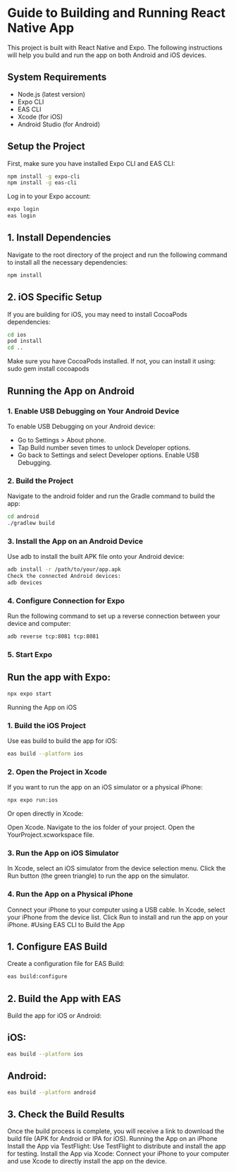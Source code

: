 

# Guide to Building and Running React Native App
This project is built with React Native and Expo. The following instructions will help you build and run the app on both Android and iOS devices.

## System Requirements

- Node.js (latest version)
- Expo CLI
- EAS CLI
- Xcode (for iOS)
- Android Studio (for Android)

## Setup the Project

First, make sure you have installed Expo CLI and EAS CLI:
```sh 
npm install -g expo-cli
npm install -g eas-cli
```
Log in to your Expo account:
```sh 
expo login  
eas login    
```

## 1. Install Dependencies

Navigate to the root directory of the project and run the following command to install all the necessary dependencies:
```sh 
npm install
```
## 2. iOS Specific Setup
If you are building for iOS, you may need to install CocoaPods dependencies:
```sh 
cd ios
pod install
cd ..
```

Make sure you have CocoaPods installed. If not, you can install it using:
sudo gem install cocoapods

## Running the App on Android
### 1. Enable USB Debugging on Your Android Device
To enable USB Debugging on your Android device:
- Go to Settings > About phone.
- Tap Build number seven times to unlock Developer options.
- Go back to Settings and select Developer options.
Enable USB Debugging.
### 2. Build the Project
Navigate to the android folder and run the Gradle command to build the app:
```sh 
cd android
./gradlew build
```
### 3. Install the App on an Android Device
Use adb to install the built APK file onto your Android device:
```sh 
adb install -r /path/to/your/app.apk
Check the connected Android devices:
adb devices
```
### 4. Configure Connection for Expo
Run the following command to set up a reverse connection between your device and computer:
```sh 
adb reverse tcp:8081 tcp:8081
```
### 5. Start Expo
## Run the app with Expo:
```sh 
npx expo start
```
Running the App on iOS
### 1. Build the iOS Project
Use eas build to build the app for iOS:
```sh 
eas build --platform ios
```
### 2. Open the Project in Xcode
If you want to run the app on an iOS simulator or a physical iPhone:
```sh 
npx expo run:ios
```
Or open directly in Xcode:

Open Xcode.
Navigate to the ios folder of your project.
Open the YourProject.xcworkspace file.
### 3. Run the App on iOS Simulator
In Xcode, select an iOS simulator from the device selection menu.
Click the Run button (the green triangle) to run the app on the simulator.
### 4. Run the App on a Physical iPhone
Connect your iPhone to your computer using a USB cable.
In Xcode, select your iPhone from the device list.
Click Run to install and run the app on your iPhone.
#Using EAS CLI to Build the App
## 1. Configure EAS Build
Create a configuration file for EAS Build:
```sh 
eas build:configure
```
## 2. Build the App with EAS
Build the app for iOS or Android:

## iOS:
```sh 
eas build --platform ios
```
## Android:
```sh 
eas build --platform android
```
## 3. Check the Build Results
Once the build process is complete, you will receive a link to download the build file (APK for Android or IPA for iOS).
Running the App on an iPhone
Install the App via TestFlight: Use TestFlight to distribute and install the app for testing.
Install the App via Xcode: Connect your iPhone to your computer and use Xcode to directly install the app on the device.
